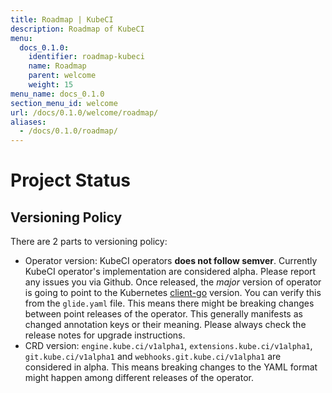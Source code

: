 ```yaml
---
title: Roadmap | KubeCI
description: Roadmap of KubeCI
menu:
  docs_0.1.0:
    identifier: roadmap-kubeci
    name: Roadmap
    parent: welcome
    weight: 15
menu_name: docs_0.1.0
section_menu_id: welcome
url: /docs/0.1.0/welcome/roadmap/
aliases:
  - /docs/0.1.0/roadmap/
---
```


# Project Status

## Versioning Policy

There are 2 parts to versioning policy:

 - Operator version: KubeCI operators __does not follow semver__. Currently KubeCI operator's implementation are considered alpha. Please report any issues you via Github. Once released, the _major_ version of operator is going to point to the Kubernetes [client-go](https://github.com/kubernetes/client-go#branches-and-tags) version. You can verify this from the `glide.yaml` file. This means there might be breaking changes between point releases of the operator. This generally manifests as changed annotation keys or their meaning. Please always check the release notes for upgrade instructions.
 - CRD version: `engine.kube.ci/v1alpha1`, `extensions.kube.ci/v1alpha1`, `git.kube.ci/v1alpha1` and `webhooks.git.kube.ci/v1alpha1` are considered in alpha. This means breaking changes to the YAML format might happen among different releases of the operator.
